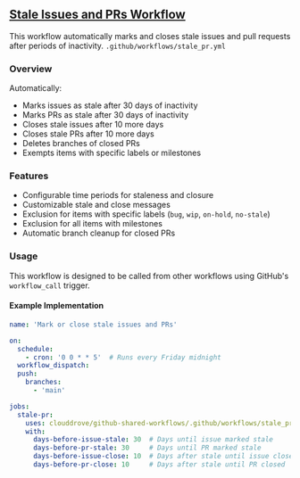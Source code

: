 ## [Stale Issues and PRs Workflow](https://github.com/clouddrove/github-shared-workflows/blob/master/.github/workflows/stale_pr.yml)

This workflow automatically marks and closes stale issues and pull requests after periods of inactivity. `.github/workflows/stale_pr.yml`

### Overview
Automatically:
- Marks issues as stale after 30 days of inactivity
- Marks PRs as stale after 30 days of inactivity
- Closes stale issues after 10 more days
- Closes stale PRs after 10 more days
- Deletes branches of closed PRs
- Exempts items with specific labels or milestones

### Features
- Configurable time periods for staleness and closure
- Customizable stale and close messages
- Exclusion for items with specific labels (`bug`, `wip`, `on-hold`, `no-stale`)
- Exclusion for all items with milestones
- Automatic branch cleanup for closed PRs

### Usage
This workflow is designed to be called from other workflows using GitHub's `workflow_call` trigger.

#### Example Implementation
```yaml
name: 'Mark or close stale issues and PRs'

on:
  schedule:
    - cron: '0 0 * * 5'  # Runs every Friday midnight
  workflow_dispatch:
  push:
    branches:
      - 'main'

jobs:
  stale-pr:
    uses: clouddrove/github-shared-workflows/.github/workflows/stale_pr.yml@master
    with:
      days-before-issue-stale: 30  # Days until issue marked stale
      days-before-pr-stale: 30     # Days until PR marked stale
      days-before-issue-close: 10  # Days after stale until issue closed
      days-before-pr-close: 10     # Days after stale until PR closed
